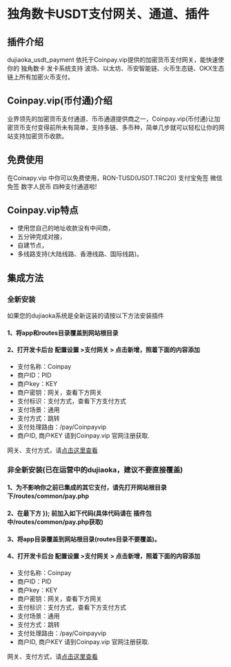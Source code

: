 # 独角数卡USDT支付网关、通道、插件
## 插件介绍
dujiaoka_usdt_payment 依托于Coinpay.vip提供的加密货币支付网关，能快速使你的 独角数卡 发卡系统支持 波场、以太坊、币安智能链、火币生态链、OKX生态链上所有加密火币支付。
## Coinpay.vip(币付通)介绍
业界领先的加密货币支付通道、币币通道提供商之一，Coinpay.vip(币付通)让加密货币支付变得前所未有简单，支持多链、多币种，简单几步就可以轻松让你的网站支持加密货币收款。
## 免费使用
在Coinapy.vip 中你可以免费使用，RON-TUSD(USDT.TRC20)  支付宝免签  微信免签  数字人民币   四种支付通道啦!
## Coinpay.vip特点
- 使用您自己的地址收款没有中间商，
- 五分钟完成对接，
- 自建节点，
- 多线路支持(大陆线路、香港线路、国际线路)。

## 集成方法
### 全新安装
如果您的dujiaoka系统是全新这装的请按以下方法安装插件
#### 1、将app和routes目录覆盖到网站根目录
#### 2、打开发卡后台 配置设置 >支付网关 > 点击新增，照着下面的内容添加
- 支付名称：Coinpay
- 商户ID：PID
- 商户key：KEY
- 商户密钥：网关，查看下方网关
- 支付标识：支付方式，查看下方支付方式
- 支付场景：通用
- 支付方式：跳转
- 支付处理路由：/pay/Coinpayvip
- 商户ID, 商户KEY 请到Coinpay.vip 官网注册获取.

网关、支付方式，请[点击这里查看](https://callback.vip/news-details.php?id=14)

### 非全新安装(已在运营中的dujiaoka，建议不要直接覆盖)
#### 1、为不影响你之前已集成的其它支付，请先打开网站根目录下/routes/common/pay.php
#### 2、在最下方 }); 前加入如下代码(具体代码请在 插件包中/routes/common/pay.php获取)
#### 3、将app目录覆盖到网站根目录(routes目录不要覆盖)。
#### 4、打开发卡后台 配置设置 >支付网关 > 点击新增，照着下面的内容添加
- 支付名称：Coinpay
- 商户ID：PID
- 商户key：KEY
- 商户密钥：网关，查看下方网关
- 支付标识：支付方式，查看下方支付方式
- 支付场景：通用
- 支付方式：跳转
- 支付处理路由：/pay/Coinpayvip
- 商户ID, 商户KEY 请到Coinpay.vip 官网注册获取.

网关、支付方式，请[点击这里查看](https://callback.vip/news-details.php?id=14)
